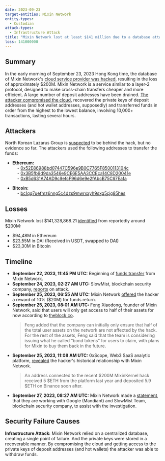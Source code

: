 ```yaml
---
date: 2023-09-23
target-entities: Mixin Network
entity-types:
  - Custodian
attack-types:
  - Infrastructure Attack
title: "Mixin Network lost at least $141 million due to a database attack"
loss: 141000000
---
```


## Summary

In the early morning of September 23, 2023 Hong Kong time, the database of Mixin Network's [cloud service provider was hacked](https://twitter.com/MixinKernel/status/1706139175018529139), resulting in the loss of approximately $200M. Mixin Network is a service similar to a layer-2 protocol, designed to make cross-chain transfers cheaper and more efficient. A large number of deposit addresses have been drained. [The attacker compromised the cloud](https://twitter.com/BlockSecTeam/status/1706319766544155068), recovered the private keys of deposit addresses (and hot wallet addresses, supposedly) and transferred funds in order from the highest to the lowest balance, involving 10,000+ transactions, lasting several hours.

## Attackers

North Korean Lazarus Group is [suspected](https://rekt.news/mixin-rekt) to be behind the hack, but no evidence so far. The attackers used the following addresses to transfer the funds:

- **Ethereum:**  
      - [0x52E86988bd07447C596e9B0C7765F8500113104c](https://etherscan.io/address/0x52E86988bd07447C596e9B0C7765F8500113104c)  
      - [0x3B5fb9d9da3546e9CE6E5AA3CCEca14C8D20041e](https://etherscan.io/address/0x3B5fb9d9da3546e9CE6E5AA3CCEca14C8D20041e)  
      - [0xB5d631A74AD9c9efcF96d6e9e2fAbcB75C67Eafa](https://etherscan.io/address/0xB5d631A74AD9c9efcF96d6e9e2fAbcB75C67Eafa)

- **Bitcoin:**  
      - [bc1qq7uefmz6nng5c4dzs9mwrxxyh9sxg5cjg85hes](https://www.blockchain.com/explorer/addresses/btc/bc1qq7uefmz6nng5c4dzs9mwrxxyh9sxg5cjg85hes)

## Losses

Mixin Network lost $141,328,868.21 [identified](https://twitter.com/peckshieldalert/status/1706199059705598406) from reportedly around $200M:

- $94,48M in Ethereum
- $23,55M in DAI (Received in USDT, swapped to DAI)
- $23,30M in Bitcoin

## Timeline

- **September 22, 2023, 11:45 PM UTC:** Beginning of [funds transfer](https://etherscan.io/tx/0xd5e2209c988b8d5a92617bac2ea24ca3e411b011787a9837aedb1e6ee7bbc68d) from Mixin Network.
- **September 24, 2023, 02:27 AM UTC:** SlowMist, blockchain security company, [reports](https://twitter.com/SlowMist_Team/status/1706133260869468503) on attack.
- **September 25, 2023, 06:55 AM UTC:** Mixin Network [offered](https://etherscan.io/tx/0x63b2433505098c584c09f70d5309ae2a6762883b8b9c83ad29f997c657f2593a) the hacker a reward of 10% ($20M) for funds return.
- **September 25, 2023, 08:01 AM UTC:** Feng Xiaodong, founder of Mixin Network, said that users will only get access to half of their assets for now according to [theblock.co](https://www.theblock.co/post/252716/mixin-network-founder-says-just-half-users-assets-are-safe-after-200-million-hack).
  > Feng added that the company can initially only ensure that half of the total user assets on the network are not affected by the hack. For the rest of the assets, Feng said that the team is considering issuing what he called “bond tokens” for users to claim, with plans for Mixin to buy them back in the future.
- **September 25, 2023, 11:08 AM UTC:** 0xScope, Web3 SaaS analytic platform, [revealed](https://twitter.com/ScopeProtocol/status/1706264439882944999) the hacker's historical relationship with Mixin Network.
  > An address connected to the recent $200M MixinKernel hack received 5 $ETH from the platform last year and deposited 5.9 $ETH on Binance soon after.
- **September 27, 2023, 08:27 AM UTC:** Mixin Network made a [statement](https://twitter.com/MixinKernel/status/1706948541850235274), that they are working with Google (Mandiant) and SlowMist Team, blockchain security company, to assist with the investigation.

## Security Failure Causes

**Infrastructure Attack:** Mixin Network relied on a centralized database, creating a single point of failure. And the private keys were stored in a recoverable manner. By compromising the cloud and getting access to the private keys of deposit addresses (and hot wallets) the attacker was able to withdraw funds.
